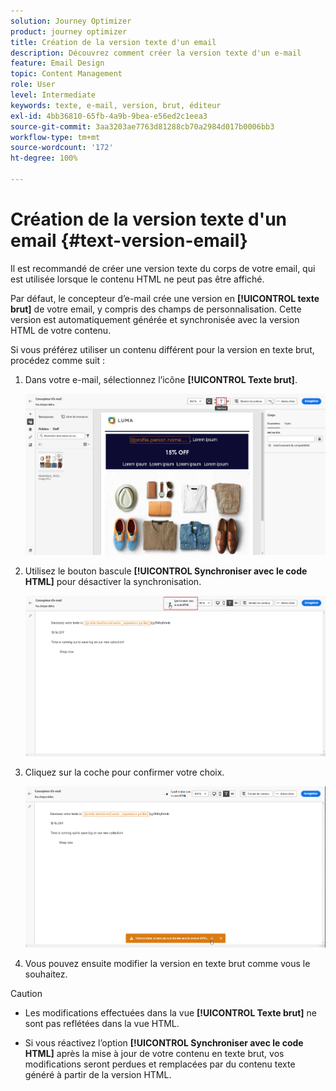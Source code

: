 ```yaml
---
solution: Journey Optimizer
product: journey optimizer
title: Création de la version texte d'un email
description: Découvrez comment créer la version texte d'un e-mail
feature: Email Design
topic: Content Management
role: User
level: Intermediate
keywords: texte, e-mail, version, brut, éditeur
exl-id: 4bb36810-65fb-4a9b-9bea-e56ed2c1eea3
source-git-commit: 3aa3203ae7763d81288cb70a2984d017b0006bb3
workflow-type: tm+mt
source-wordcount: '172'
ht-degree: 100%

---
```


# Création de la version texte d&#39;un email {#text-version-email}

Il est recommandé de créer une version texte du corps de votre email, qui est utilisée lorsque le contenu HTML ne peut pas être affiché.

Par défaut, le concepteur d’e-mail crée une version en **[!UICONTROL texte brut]** de votre email, y compris des champs de personnalisation. Cette version est automatiquement générée et synchronisée avec la version HTML de votre contenu.

Si vous préférez utiliser un contenu différent pour la version en texte brut, procédez comme suit :

1. Dans votre e-mail, sélectionnez l’icône **[!UICONTROL Texte brut]**.

   ![](assets/text_version_3.png)

1. Utilisez le bouton bascule **[!UICONTROL Synchroniser avec le code HTML]** pour désactiver la synchronisation.

   ![](assets/text_version_1.png)

1. Cliquez sur la coche pour confirmer votre choix.

   ![](assets/text_version_2.png)

1. Vous pouvez ensuite modifier la version en texte brut comme vous le souhaitez.

>[!CAUTION]
>
>* Les modifications effectuées dans la vue **[!UICONTROL Texte brut]** ne sont pas reflétées dans la vue HTML.
>
>* Si vous réactivez l’option **[!UICONTROL Synchroniser avec le code HTML]** après la mise à jour de votre contenu en texte brut, vos modifications seront perdues et remplacées par du contenu texte généré à partir de la version HTML.
